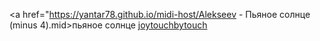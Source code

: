 <a href="https://yantar78.github.io/midi-host/Alekseev - Пьяное солнце (minus 4).mid>пьяное солнце</a>
<a href="https://yantar78.github.io/midi-host/joytouchbytouch_Joy.mid" download>joytouchbytouch</a>

